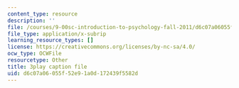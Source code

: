 ```yaml
---
content_type: resource
description: ''
file: /courses/9-00sc-introduction-to-psychology-fall-2011/d6c07a06055f52e91a0d172439f5582d_yBYebcVw8Zk.srt
file_type: application/x-subrip
learning_resource_types: []
license: https://creativecommons.org/licenses/by-nc-sa/4.0/
ocw_type: OCWFile
resourcetype: Other
title: 3play caption file
uid: d6c07a06-055f-52e9-1a0d-172439f5582d
---
```

